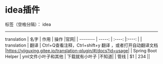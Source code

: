 ﻿# idea插件

标签（空格分隔）： idea

---

translation
| 名字       | 作用   |  操作  |官网|
| --------   | -----:  | :----:  |:----:  |
| translation     | 翻译 |   Ctrl+Q查看注释，Ctrl+shift+y 翻译 ，或者打开自动翻译文档    |https://yiiguxing.gitee.io/translation-plugin/#/docs?id=usage|
| Spring Boot Helper        |  yml文件小叶子和其他   |   下载就有小叶子   |不知道|
| 管线        |    \$1    |  234  ||




